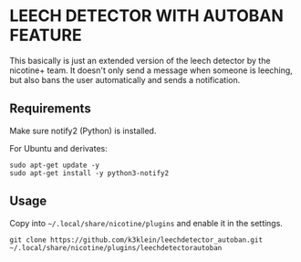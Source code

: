 # LEECH DETECTOR WITH AUTOBAN FEATURE

This basically is just an extended version of the leech detector by the nicotine+ team.
It doesn't only send a message when someone is leeching, but also bans the user automatically and sends a notification.

## Requirements
Make sure notify2 (Python) is installed.

For Ubuntu and derivates:
```
sudo apt-get update -y
sudo apt-get install -y python3-notify2
```

## Usage
Copy into `~/.local/share/nicotine/plugins`
and enable it in the settings.

```git clone https://github.com/k3klein/leechdetector_autoban.git ~/.local/share/nicotine/plugins/leechdetectorautoban```

